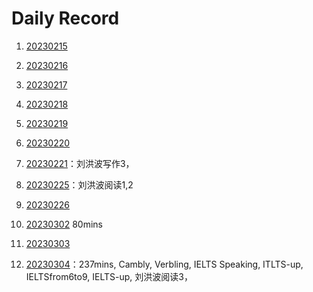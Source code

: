 
# Daily Record

1. [20230215](20230215/20230215.md)
2. [20230216](20230216/20230216.md)

3. [20230217](20230217/20230217.md)

4. [20230218](20230218/20230218.md)

5. [20230219](20230219/20230219.md)

6. [20230220](20230220/20230220.md)

7. [20230221](20230221/20230221.md)：刘洪波写作3，

8. [20230225](20230225/20230225.md)：刘洪波阅读1,2

9. [20230226](20230226/20230226.md)

10. [20230302](20230302/20230302.md) 80mins

11. [20230303](20230303/20230303.md)

12. [20230304](20230304/20230304.md)：237mins, Cambly, Verbling, IELTS Speaking, ITLTS-up, IELTSfrom6to9, IELTS-up, 刘洪波阅读3，
